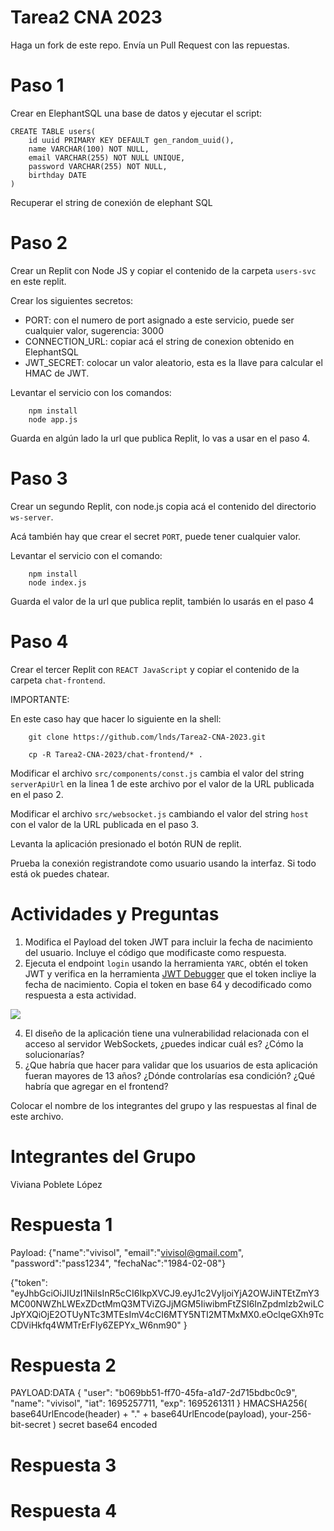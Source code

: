 # Tarea2 CNA 2023

Haga un fork de este repo.
Envía un Pull Request con las repuestas.

# Paso 1

Crear en ElephantSQL una base de datos y ejecutar el script:

```
CREATE TABLE users(
    id uuid PRIMARY KEY DEFAULT gen_random_uuid(),
    name VARCHAR(100) NOT NULL,
    email VARCHAR(255) NOT NULL UNIQUE,
    password VARCHAR(255) NOT NULL,
    birthday DATE
)
```

Recuperar el string de conexión de elephant SQL

# Paso 2

Crear un Replit con Node JS y copiar el contenido de la carpeta `users-svc` en este replit.

Crear los siguientes secretos:

- PORT: con el numero de port asignado a este servicio, puede ser cualquier valor, sugerencia: 3000
- CONNECTION_URL: copiar acá el string de conexion obtenido en ElephantSQL
- JWT_SECRET: colocar un valor aleatorio, esta es la llave para calcular el HMAC de JWT.


Levantar el servicio con los comandos:

        npm install
        node app.js

Guarda en algún lado la url que publica Replit, lo vas a usar en el paso 4.

# Paso 3

Crear un segundo Replit, con node.js copia acá el contenido del directorio `ws-server`.

Acá también hay que crear el secret `PORT`, puede tener cualquier valor.

Levantar el servicio con el comando:

        npm install
        node index.js

Guarda el valor de la url que publica replit, también lo usarás en el paso 4

# Paso 4

Crear el tercer Replit con `REACT JavaScript` y copiar el contenido de la carpeta `chat-frontend`.

IMPORTANTE:

En este caso hay que hacer lo siguiente en la shell:

        git clone https://github.com/lnds/Tarea2-CNA-2023.git

        cp -R Tarea2-CNA-2023/chat-frontend/* .


Modificar el archivo `src/components/const.js` cambia el valor del string `serverApiUrl` en la linea 1 de este archivo por el valor de la URL publicada en el paso 2.

Modificar el archivo `src/websocket.js` cambiando el valor del string `host` con el valor de la URL publicada en el paso 3.

Levanta la aplicación presionado el botón RUN de replit.

Prueba la conexión registrandote como usuario usando la interfaz. Si todo está ok puedes chatear.

# Actividades y Preguntas

1. Modifica el Payload del token JWT para incluir la fecha de nacimiento del usuario. Incluye el código que modificaste como respuesta.
2. Ejecuta el endpoint `login` usando la herramienta `YARC`, obtén el token JWT y verifica en la herramienta [JWT Debugger](https://jwt.io) que el token incliye la fecha de nacimiento. Copia el token en base 64 y decodificado como respuesta a esta actividad.

![](yarc.png)   

4. El diseño de la aplicación tiene una vulnerabilidad relacionada con el acceso al servidor WebSockets, ¿puedes indicar cuál es? ¿Cómo la solucionarías?
5. ¿Que habría que hacer para validar que los usuarios de esta aplicación fueran mayores de 13 años? ¿Dónde controlarías esa condición? ¿Qué habría que agregar en el frontend?

Colocar el nombre de los integrantes del grupo y las respuestas al final de este archivo.

# Integrantes del Grupo
Viviana Poblete López
# Respuesta 1
Payload:
{"name":"vivisol", 
"email":"vivisol@gmail.com", "password":"pass1234",
"fechaNac":"1984-02-08"}

{"token": "eyJhbGciOiJIUzI1NiIsInR5cCI6IkpXVCJ9.eyJ1c2VyIjoiYjA2OWJiNTEtZmY3MC00NWZhLWExZDctMmQ3MTViZGJjMGM5IiwibmFtZSI6InZpdmlzb2wiLCJpYXQiOjE2OTUyNTc3MTEsImV4cCI6MTY5NTI2MTMxMX0.eOclqeGXh9TcCDViHkfq4WMTrErFIy6ZEPYx_W6nm90"
}

# Respuesta 2
PAYLOAD:DATA
{
  "user": "b069bb51-ff70-45fa-a1d7-2d715bdbc0c9",
  "name": "vivisol",
  "iat": 1695257711,
  "exp": 1695261311
}
HMACSHA256(
  base64UrlEncode(header) + "." +
  base64UrlEncode(payload),
  your-256-bit-secret
) secret base64 encoded

# Respuesta 3

# Respuesta 4







